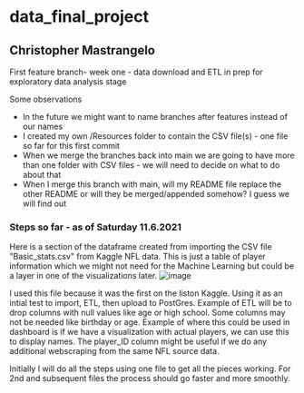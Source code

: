 # data_final_project

## Christopher Mastrangelo
First feature branch- week one - data download and ETL in prep for exploratory data analysis stage

Some observations
 - In the future we might want to name branches after features instead of our names
 - I created my own /Resources folder to contain the CSV file(s) - one file so far for this first commit
 - When we merge the branches back into main we are going to have more than one folder with CSV files - we will need to decide on what to do about that
 - When I merge this branch with main, will my README file replace the other README or will they be merged/appended somehow? I guess we will find out 

### Steps so far - as of Saturday 11.6.2021

Here is a section of the dataframe created from importing the CSV file "Basic_stats.csv" from Kaggle NFL data.
This is just a table of player information which we might not need for the Machine Learning but could be a layer in one of the visualizations later.
![image](https://user-images.githubusercontent.com/86205000/140647104-caf87d59-5b48-498a-b429-be920fb38933.png)

I used this file because it was the first on the liston Kaggle.  Using it as an intial test to import, ETL, then upload to PostGres.
Example of ETL will be to drop columns with null values like age or high school.  Some columns may not be needed like birthday or age.
Example of where this could be used in dashboard is if we have a visualization with actual players, we can use this to display names.
The player_ID column might be useful if we do any additional webscraping from the same NFL source data.

Initially I will do all the steps using one file to get all the pieces working.  For 2nd and subsequent files the process should go faster and more smoothly.
